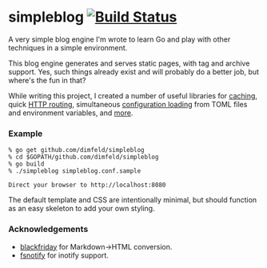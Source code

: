 simpleblog [![Build Status](https://travis-ci.org/dimfeld/simpleblog.png?branch=master)](https://travis-ci.org/dimfeld/simpleblog)
===========

A very simple blog engine I'm wrote to learn Go and play with other techniques in a simple environment.

This blog engine generates and serves static pages, with tag and archive support. Yes, such things already exist and will probably do a better job, but where's the fun in that?

While writing this project, I created a number of useful libraries for [caching](https://github.com/dimfeld/gocache), quick [HTTP routing](https://github.com/dimfeld/httptreemux), simultaneous [configuration loading](https://github.com/dimfeld/goconfig) from TOML files and environment variables, and [more](https://github.com/dimfeld).

### Example

```
% go get github.com/dimfeld/simpleblog
% cd $GOPATH/github.com/dimfeld/simpleblog
% go build
% ./simpleblog simpleblog.conf.sample

Direct your browser to http://localhost:8080
```

The default template and CSS are intentionally minimal, but should function as an easy skeleton to add your own styling.

### Acknowledgements

* [blackfriday](https://github.com/russross/blackfriday) for Markdown->HTML conversion.
* [fsnotify](https://github.com/howeyc/fsnotify) for inotify support.
